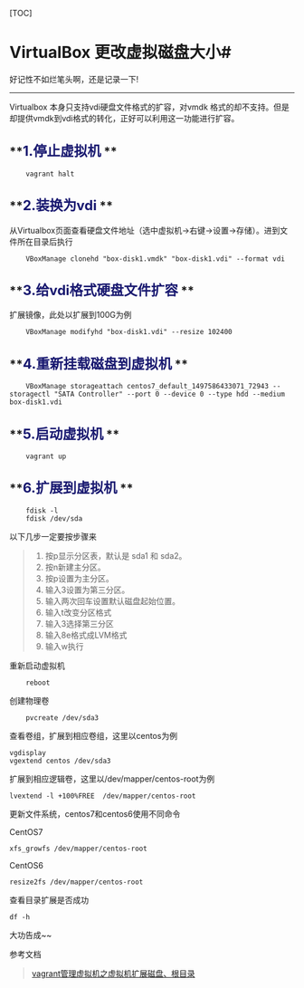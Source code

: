 
[TOC]

# **VirtualBox 更改虚拟磁盘大小**#

好记性不如烂笔头啊，还是记录一下!

----------

Virtualbox 本身只支持vdi硬盘文件格式的扩容，对vmdk 格式的却不支持。但是却提供vmdk到vdi格式的转化，正好可以利用这一功能进行扩容。<br>

## **<font color=#191970 size=5>1.停止虚拟机</font> ** ##

```
    vagrant halt
```

## **<font color=#191970 size=5>2.装换为vdi</font> ** ##

从Virtualbox页面查看硬盘文件地址（选中虚拟机->右键->设置->存储）。进到文件所在目录后执行
``` 
    VBoxManage clonehd "box-disk1.vmdk" "box-disk1.vdi" --format vdi
```

## **<font color=#191970 size=5>3.给vdi格式硬盘文件扩容</font> ** ##

扩展镜像，此处以扩展到100G为例
``` 
    VBoxManage modifyhd "box-disk1.vdi" --resize 102400
```

## **<font color=#191970 size=5>4.重新挂载磁盘到虚拟机</font> ** ##

``` 
    VBoxManage storageattach centos7_default_1497586433071_72943 --storagectl "SATA Controller" --port 0 --device 0 --type hdd --medium box-disk1.vdi
```

## **<font color=#191970 size=5>5.启动虚拟机</font> ** ##

``` 
    vagrant up
```

## **<font color=#191970 size=5>6.扩展到虚拟机</font> ** ##

``` 
    fdisk -l  
    fdisk /dev/sda
```

以下几步一定要按步骤来

> 1. 按p显示分区表，默认是 sda1 和 sda2。
> 2. 按n新建主分区。
> 3. 按p设置为主分区。
> 4. 输入3设置为第三分区。
> 5. 输入两次回车设置默认磁盘起始位置。
> 6. 输入t改变分区格式
> 7. 输入3选择第三分区
> 8. 输入8e格式成LVM格式
> 9. 输入w执行

重新启动虚拟机

``` 
    reboot
```

创建物理卷

``` 
    pvcreate /dev/sda3
```

查看卷组，扩展到相应卷组，这里以centos为例

``` 
vgdisplay  
vgextend centos /dev/sda3 
```

扩展到相应逻辑卷，这里以/dev/mapper/centos-root为例

``` 
lvextend -l +100%FREE  /dev/mapper/centos-root 
```

更新文件系统，centos7和centos6使用不同命令

CentOS7
``` 
xfs_growfs /dev/mapper/centos-root 
```
CentOS6
``` 
resize2fs /dev/mapper/centos-root  
```

查看目录扩展是否成功
``` 
df -h  
```

大功告成~~

参考文档
>[vagrant管理虚拟机之虚拟机扩展磁盘、根目录](http://blog.csdn.net/zxjxingkong/article/details/62419379)




